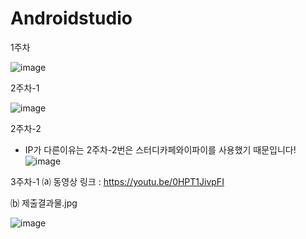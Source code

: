 # Androidstudio
1주차

![image](https://user-images.githubusercontent.com/51051548/110567224-80254080-8194-11eb-97b6-e0acadecedd7.png)

2주차-1

![image](https://user-images.githubusercontent.com/51051548/110567019-32103d00-8194-11eb-9295-7f96be244dae.png)

2주차-2
+ IP가 다른이유는 2주차-2번은 스터디카페와이파이를 사용했기 때문입니다! 
![image](https://user-images.githubusercontent.com/51051548/110771546-f792c700-829d-11eb-973a-ad8b0543a625.png)

3주차-1
  ⒜ 동영상 링크 : https://youtu.be/0HPT1JivpFI
  
  ⒝ 제출결과물.jpg
  
  ![image](https://user-images.githubusercontent.com/51051548/111417306-f0017100-8728-11eb-8533-22fc3fcf680b.png)

